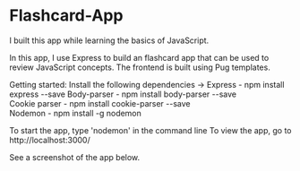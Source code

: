 # Flashcard-App
I built this app while learning the basics of JavaScript.

In this app, I use Express to build an flashcard app that can be used to review JavaScript concepts.
The frontend is built using Pug templates.

Getting started:
Install the following dependencies -> 
Express - npm install express --save
Body-parser - npm install body-parser --save   
Cookie parser - npm install cookie-parser --save   
Nodemon - npm install -g nodemon

To start the app, type 'nodemon' in the command line
To view the app, go to http://localhost:3000/

See a screenshot of the app below.
